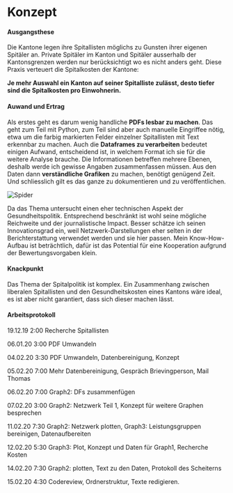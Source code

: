 # Konzept

#### Ausgangsthese

Die Kantone legen ihre Spitallisten möglichs zu Gunsten ihrer eigenen Spitäler an. Private Spitäler im Kanton und Spitäler ausserhalb der Kantonsgrenzen werden nur berücksichtigt wo es nicht anders geht. Diese Praxis verteuert die Spitalkosten der Kantone: 

**Je mehr Auswahl ein Kanton auf seiner Spitalliste zulässt, desto tiefer sind die Spitalkosten pro Einwohnerin.**

#### Auwand und Ertrag

Als erstes geht es darum wenig handliche **PDFs lesbar zu machen**. Das geht zum Teil mit Python, zum Teil sind aber auch  manuelle Eingriffee nötig, etwa um die farbig markierten Felder einzelner Spitallisten mit Text erkennbar zu machen. 
Auch die **Dataframes zu verarbeiten** bedeutet einigen Aufwand, entscheidend ist, in welchem Format ich sie für die weitere Analyse brauche. Die Informationen betreffen mehrere Ebenen, deshalb werde ich gewisse Angaben zusammenfassen müssen. 
Aus den Daten dann **verständliche Grafiken** zu machen, benötigt genügend Zeit. 
Und schliesslich gilt es das ganze zu dokumentieren und zu veröffentlichen. 

![Spider](https://github.com/manuelapaganini/Spitallisten/blob/master/Repository/images/Spider.png "Spider")

Da das Thema untersucht einen eher technischen Aspekt der Gesundheitspolitik. Entsprechend beschränkt ist wohl seine mögliche Reichweite und der journalistische Impact. Besser schätze ich seinen Innovationsgrad ein, weil Netzwerk-Darstellungen eher selten in der Berichterstattung verwendet werden und sie hier passen. Mein Know-How-Aufbau ist beträchtlich, dafür ist das Potential für eine Kooperation aufgrund der Bewertungsvorgaben klein. 


#### Knackpunkt

Das Thema der Spitalpolitik ist komplex. Ein Zusammenhang zwischen liberalen Spitallisten und den Gesundheitskosten eines Kantons wäre ideal, es ist aber nicht garantiert, dass sich dieser machen lässt. 


#### Arbeitsprotokoll

19.12.19	2:00	Recherche Spitallisten

06.01.20	3:00	PDF Umwandeln

04.02.20	3:30	PDF Umwandeln, Datenbereinigung, Konzept

05.02.20	7:00	Mehr Datenbereinigung, Gespräch Brievingperson, Mail Thomas

06.02.20	7:00	Graph2: DFs zusammenfügen

07.02.20	3:00	Graph2: Netzwerk Teil 1, Konzept für weitere Graphen besprechen

11.02.20	7:30	Graph2: Netzwerk plotten, Graph3: Leistungsgruppen bereinigen, Datenaufbereiten

12.02.20	5:30	Graph3: Plot, Konzept und Daten für Graph1, Recherche Kosten

14.02.20	7:30	Graph2: plotten, Text zu den Daten, Protokoll des Scheiterns

15.02.20	4:30	Codereview, Ordnerstruktur, Texte redigieren.
